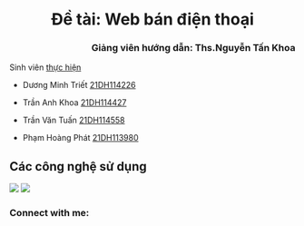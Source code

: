 <h1  align="center">Đề tài: Web bán điện thoại</h1>
<h3 align="right"> Giảng viên hướng dẫn: Ths.Nguyễn Tấn Khoa </h3>

 Sinh viên [thực hiện](:)

- Dương Minh Triết [21DH114226](https://www.facebook.com/profile.php?id=100022325881183) 

- Trần Anh Khoa [21DH114427](https://www.facebook.com/tran.anhkhoa.180410)

- Trần Văn Tuấn [21DH114558](https://www.facebook.com/profile.php?id=100044514202977)

- Phạm Hoàng Phát [21DH113980](https://www.facebook.com/hphat.031)
<div>
  <div><h2>Các công nghệ sử dụng</h2></div>
 <div style ={display : flex}>
    <img src='https://knackforge.com/wp-content/uploads/2022/11/Benefits-of-ReactJS.jpg'/>
   <img src='https://knackforge.com/wp-content/uploads/2022/11/Benefits-of-ReactJS.jpg'/>
  </div>
<h3 align="left">Connect with me:</h3>
<p align="left">
</p>
